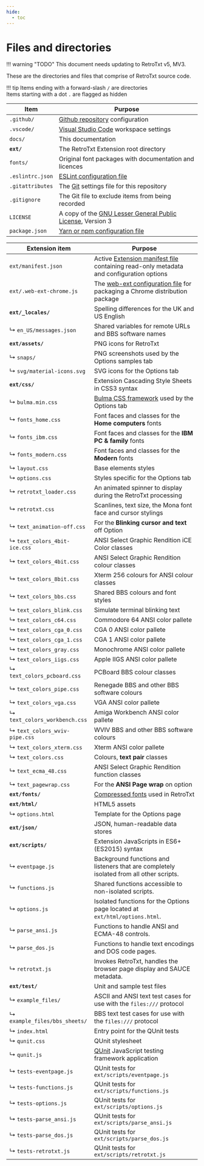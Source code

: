 ```yaml
---
hide:
  - toc
---
```

# Files and directories

!!! warning "TODO"
    This document needs updating to RetroTxt v5, MV3.

These are the directories and files that comprise of RetroTxt source code.

!!! tip
    Items ending with a forward-slash `/` are directories<br>
    Items starting with a dot `.` are flagged as hidden

| Item | Purpose |
| -- | -- |
| `.github/` | [Github repository](https://github.com/bengarrett/RetroTxt) configuration |
| `.vscode/` | [Visual Studio Code](https://code.visualstudio.com) workspace settings |
| `docs/` | This documentation |
| **`ext/`** | The RetroTxt Extension root directory |
| `fonts/` | Original font packages with documentation and licences
| `.eslintrc.json` | [ESLint configuration file](https://eslint.org/docs/user-guide/configuring) |
| `.gitattributes` | The [Git](https://git-scm.com) settings file for this repository |
| `.gitignore` | The Git file to exclude items from being recorded |
| `LICENSE` | A copy of the [GNU Lesser General Public License](http://www.gnu.org/licenses/lgpl-3.0.en.html), Version 3 |
| `package.json` | [Yarn or npm configuration file](https://docs.npmjs.com/files/package.json) |

| Extension item | Purpose |
| -- | -- |
| `ext/manifest.json` | Active [Extension manifest file](https://developer.mozilla.org/en-US/docs/Mozilla/Add-ons/WebExtensions/manifest.json) containing read-only metadata and configuration options |
| `ext/.web-ext-chrome.js` | The [web-ext configuration file](https://developer.mozilla.org/en-US/docs/Mozilla/Add-ons/WebExtensions/Getting_started_with_web-ext#Setting_option_defaults_in_a_configuration_file) for packaging a Chrome distribution package |
| **`ext/_locales/`** | Spelling differences for the UK and US English |
|  ↳ `en_US/messages.json` | Shared variables for remote URLs and BBS software names |
| **`ext/assets/`** | PNG icons for RetroTxt |
|  ↳ `snaps/` | PNG screenshots used by the Options samples tab |
|  ↳ `svg/material-icons.svg` | SVG icons for the Options tab |
| **`ext/css/`** | Extension Cascading Style Sheets in CSS3 syntax |
| ↳ `bulma.min.css` | [Bulma CSS framework](https://bulma.io) used by the Options tab |
| ↳ `fonts_home.css` | Font faces and classes for the **Home computers** fonts |
| ↳ `fonts_ibm.css` | Font faces and classes for the **IBM PC & family** fonts |
| ↳ `fonts_modern.css` | Font faces and classes for the **Modern** fonts |
| ↳ `layout.css` | Base elements styles |
| ↳ `options.css` | Styles specific for the Options tab |
| ↳ `retrotxt_loader.css` | An animated spinner to display during the RetroTxt processing |
| ↳ `retrotxt.css` | Scanlines, text size, the Mona font face and cursor stylings |
| ↳ `text_animation-off.css` | For the **Blinking cursor and text** off Option |
| ↳ `text_colors_4bit-ice.css` | ANSI Select Graphic Rendition iCE Color classes |
| ↳ `text_colors_4bit.css` | ANSI Select Graphic Rendition colour classes |
| ↳ `text_colors_8bit.css` | Xterm 256 colours for ANSI colour classes |
| ↳ `text_colors_bbs.css` | Shared BBS colours and font styles |
| ↳ `text_colors_blink.css` | Simulate terminal blinking text |
| ↳ `text_colors_c64.css` | Commodore 64 ANSI color pallete |
| ↳ `text_colors_cga_0.css` | CGA 0 ANSI color pallete |
| ↳ `text_colors_cga_1.css` | CGA 1 ANSI color pallete |
| ↳ `text_colors_gray.css` | Monochrome ANSI color pallete |
| ↳ `text_colors_iigs.css` | Apple IIGS ANSI color pallete |
| ↳ `text_colors_pcboard.css` | PCBoard BBS colour classes |
| ↳ `text_colors_pipe.css` | Renegade BBS and other BBS software colours |
| ↳ `text_colors_vga.css` | VGA ANSI color pallete |
| ↳ `text_colors_workbench.css` | Amiga Workbench ANSI color pallete |
| ↳ `text_colors_wviv-pipe.css` | WVIV BBS and other BBS software colours |
| ↳ `text_colors_xterm.css` | Xterm ANSI color pallete |
| ↳ `text_colors.css` | Colours, **text pair** classes |
| ↳ `text_ecma_48.css` | ANSI Select Graphic Rendition function classes |
| ↳ `text_pagewrap.css` | For the **ANSI Page wrap** on option |
| **`ext/fonts/`** | [Compressed fonts](https://developer.mozilla.org/en-US/docs/Web/Guide/WOFF) used in RetroTxt |
| **`ext/html/`** | HTML5 assets |
| ↳ `options.html` | Template for the Options page |
| **`ext/json/`** | JSON, human-readable data stores |
| **`ext/scripts/`** | Extension JavaScripts in ES6+ (ES2015) syntax |
| ↳ `eventpage.js` | Background functions and listeners that are completely isolated from all other scripts. |
| ↳ `functions.js` | Shared functions accessible to non-isolated scripts. |
| ↳ `options.js` | Isolated functions for the Options page located at `ext/html/options.html`. |
| ↳ `parse_ansi.js` | Functions to handle ANSI and ECMA-48 controls. |
| ↳ `parse_dos.js` | Functions to handle text encodings and DOS code pages. |
| ↳ `retrotxt.js` | Invokes RetroTxt, handles the browser page display and SAUCE metadata. |
| **`ext/test/`** | Unit and sample test files |
| ↳ `example_files/` | ASCII and ANSI text test cases for use with the `files:///` protocol |
| ↳ `example_files/bbs_sheets/` | BBS text test cases for use with the `files:///` protocol |
| ↳ `index.html` | Entry point for the QUnit tests |
| ↳ `qunit.css` | QUnit stylesheet |
| ↳ `qunit.js` | [QUnit](https://qunitjs.com) JavaScript testing framework application |
| ↳ `tests-eventpage.js` | QUnit tests for `ext/scripts/eventpage.js`|
| ↳ `tests-functions.js` | QUnit tests for `ext/scripts/functions.js` |
| ↳ `tests-options.js` | QUnit tests for `ext/scripts/options.js` |
| ↳ `tests-parse_ansi.js` | QUnit tests for `ext/scripts/parse_ansi.js` |
| ↳ `tests-parse_dos.js` | QUnit tests for `ext/scripts/parse_dos.js` |
| ↳ `tests-retrotxt.js` | QUnit tests for `ext/scripts/retrotxt.js` |
